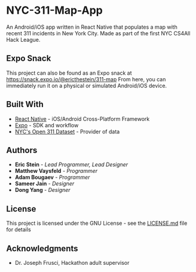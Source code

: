 # NYC-311-Map-App

An Android/iOS app written in React Native that populates a map with recent 311 incidents in New York City. Made as part of the first NYC CS4All Hack League.

## Expo Snack

This project can also be found as an Expo snack at https://snack.expo.io/@ericthestein/311-map
From here, you can immediately run it on a physical or simulated Android/iOS device.

## Built With

* [React Native](https://facebook.github.io/react-native/) - iOS/Android Cross-Platform Framework
* [Expo](https://expo.io/) - SDK and workflow
* [NYC's Open 311 Dataset](https://developer.cityofnewyork.us/) - Provider of data


## Authors

* **Eric Stein** - *Lead Programmer, Lead Designer*
* **Matthew Vaysfeld** - *Programmer*
* **Adam Bougaev** - *Programmer*
* **Sameer Jain** - *Designer*
* **Dong Yang** - *Designer*

## License

This project is licensed under the GNU License - see the [LICENSE.md](LICENSE.md) file for details

## Acknowledgments

* Dr. Joseph Frusci, Hackathon adult supervisor
